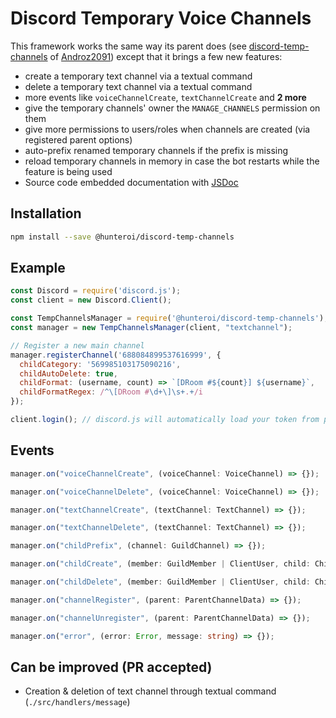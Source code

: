 # Discord Temporary Voice Channels

This framework works the same way its parent does (see [discord-temp-channels](https://github.com/Androz2091/discord-temp-channels) of [Androz2091](https://github.com/Androz2091)) except that it brings a few new features: 
- create a temporary text channel via a textual command
- delete a temporary text channel via a textual command
- more events like `voiceChannelCreate`, `textChannelCreate` and **2 more**
- give the temporary channels' owner the `MANAGE_CHANNELS` permission on them
- give more permissions to users/roles when channels are created (via registered parent options)
- auto-prefix renamed temporary channels if the prefix is missing
- reload temporary channels in memory in case the bot restarts while the feature is being used
- Source code embedded documentation with [JSDoc](https://en.wikipedia.org/wiki/JSDoc)

## Installation

```sh
npm install --save @hunteroi/discord-temp-channels
```

## Example

```js
const Discord = require('discord.js');
const client = new Discord.Client();

const TempChannelsManager = require('@hunteroi/discord-temp-channels');
const manager = new TempChannelsManager(client, "textchannel");

// Register a new main channel
manager.registerChannel('688084899537616999', {
  childCategory: '569985103175090216',
  childAutoDelete: true,
  childFormat: (username, count) => `[DRoom #${count}] ${username}`,
  childFormatRegex: /^\[DRoom #\d+\]\s+.+/i  
});

client.login(); // discord.js will automatically load your token from process.env.DISCORD_TOKEN if set
```

## Events
```ts
manager.on("voiceChannelCreate", (voiceChannel: VoiceChannel) => {});

manager.on("voiceChannelDelete", (voiceChannel: VoiceChannel) => {});

manager.on("textChannelCreate", (textChannel: TextChannel) => {});

manager.on("textChannelDelete", (textChannel: TextChannel) => {});

manager.on("childPrefix", (channel: GuildChannel) => {});

manager.on("childCreate", (member: GuildMember | ClientUser, child: ChildChannelData, parent: ParentChannelData) => {});

manager.on("childDelete", (member: GuildMember | ClientUser, child: ChildChannelData, parent: ParentChannelData) => {});

manager.on("channelRegister", (parent: ParentChannelData) => {});

manager.on("channelUnregister", (parent: ParentChannelData) => {});

manager.on("error", (error: Error, message: string) => {});
```

## Can be improved (PR accepted)
- Creation & deletion of text channel through textual command (`./src/handlers/message`)
